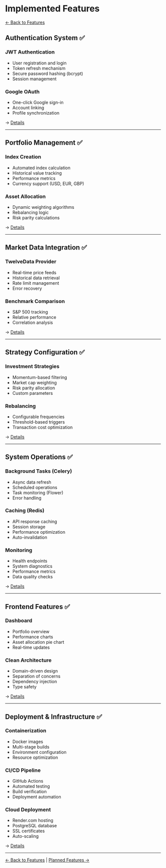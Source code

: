 # Implemented Features

[← Back to Features](../README.md)

## Authentication System ✅

### JWT Authentication
- User registration and login
- Token refresh mechanism
- Secure password hashing (bcrypt)
- Session management

### Google OAuth
- One-click Google sign-in
- Account linking
- Profile synchronization

→ [Details](authentication.md)

---

## Portfolio Management ✅

### Index Creation
- Automated index calculation
- Historical value tracking
- Performance metrics
- Currency support (USD, EUR, GBP)

### Asset Allocation
- Dynamic weighting algorithms
- Rebalancing logic
- Risk parity calculations

→ [Details](portfolio-management.md)

---

## Market Data Integration ✅

### TwelveData Provider
- Real-time price feeds
- Historical data retrieval
- Rate limit management
- Error recovery

### Benchmark Comparison
- S&P 500 tracking
- Relative performance
- Correlation analysis

→ [Details](market-data.md)

---

## Strategy Configuration ✅

### Investment Strategies
- Momentum-based filtering
- Market cap weighting
- Risk parity allocation
- Custom parameters

### Rebalancing
- Configurable frequencies
- Threshold-based triggers
- Transaction cost optimization

→ [Details](strategy.md)

---

## System Operations ✅

### Background Tasks (Celery)
- Async data refresh
- Scheduled operations
- Task monitoring (Flower)
- Error handling

### Caching (Redis)
- API response caching
- Session storage
- Performance optimization
- Auto-invalidation

### Monitoring
- Health endpoints
- System diagnostics
- Performance metrics
- Data quality checks

→ [Details](system-operations.md)

---

## Frontend Features ✅

### Dashboard
- Portfolio overview
- Performance charts
- Asset allocation pie chart
- Real-time updates

### Clean Architecture
- Domain-driven design
- Separation of concerns
- Dependency injection
- Type safety

→ [Details](frontend.md)

---

## Deployment & Infrastructure ✅

### Containerization
- Docker images
- Multi-stage builds
- Environment configuration
- Resource optimization

### CI/CD Pipeline
- GitHub Actions
- Automated testing
- Build verification
- Deployment automation

### Cloud Deployment
- Render.com hosting
- PostgreSQL database
- SSL certificates
- Auto-scaling

→ [Details](infrastructure.md)

---

[← Back to Features](../README.md) | [Planned Features →](../planned/README.md)